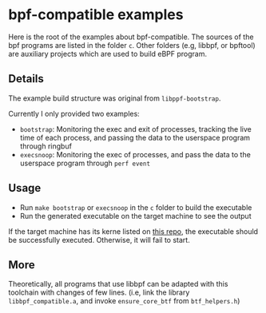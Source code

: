 # bpf-compatible examples

Here is the root of the examples about bpf-compatible. The sources of the bpf programs are listed in the folder `c`.
Other folders (e.g, libbpf, or bpftool) are auxiliary projects which are used to build eBPF program.

## Details

The example build structure was original from `libppf-bootstrap`.

Currently I only provided two examples:

- `bootstrap`: Monitoring the exec and exit of processes, tracking the live time of each process, and passing the data to the userspace program through ringbuf
- `execsnoop`: Monitoring the exec of processes, and pass the data to the userspace program through `perf event`
## Usage

- Run `make bootstrap` or `execsnoop` in the `c` folder to build the executable
- Run the generated executable on the target machine to see the output

If the target machine has its kerne listed on  [this repo](https://github.com/eunomia-bpf/btfhub-archive), the executable should be successfully executed. Otherwise, it will fail to start.

## More

Theoretically, all programs that use libbpf can be adapted with this toolchain with changes of few lines. (i.e, link the library `libbpf_compatible.a`, and invoke `ensure_core_btf` from `btf_helpers.h`)
